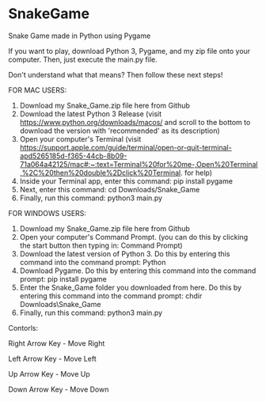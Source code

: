 # SnakeGame
Snake Game made in Python using Pygame

If you want to play, download Python 3, Pygame, and my zip file onto your computer. Then, just execute the main.py file.

Don't understand what that means? Then follow these next steps!

FOR MAC USERS:
1.  Download my Snake_Game.zip file here from Github
2.  Download the latest Python 3 Release (visit https://www.python.org/downloads/macos/ and scroll to the bottom to download the version with 'recommended' as its description)
3.  Open your computer's Terminal (visit https://support.apple.com/guide/terminal/open-or-quit-terminal-apd5265185d-f365-44cb-8b09-71a064a42125/mac#:~:text=Terminal%20for%20me-,Open%20Terminal,%2C%20then%20double%2Dclick%20Terminal. for help)
4.  Inside your Terminal app, enter this command: pip install pygame
5.  Next, enter this command: cd Downloads/Snake_Game
6.  Finally, run this command: python3 main.py

FOR WINDOWS USERS:
1.  Download my Snake_Game.zip file here from Github
2.  Open your computer's Command Prompt. (you can do this by clicking the start button then typing in: Command Prompt)
3.  Download the latest version of Python 3. Do this by entering this command into the command prompt: Python
4.  Download Pygame. Do this by entering this command into the command prompt: pip install pygame
5.  Enter the Snake_Game folder you downloaded from here. Do this by entering this command into the command prompt: chdir Downloads\Snake_Game
6.  Finally, run this command: python3 main.py



Contorls:

Right Arrow Key - Move Right

Left Arrow Key  - Move Left

Up Arrow Key    - Move Up

Down Arrow Key  - Move Down
